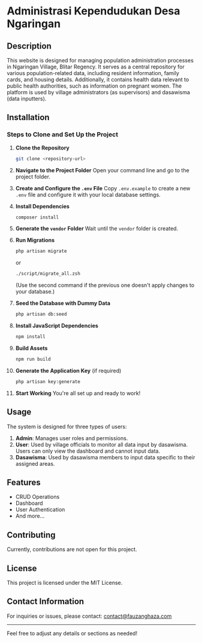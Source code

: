 # Administrasi Kependudukan Desa Ngaringan

## Description

This website is designed for managing population administration processes in Ngaringan Village, Blitar Regency. It serves as a central repository for various population-related data, including resident information, family cards, and housing details. Additionally, it contains health data relevant to public health authorities, such as information on pregnant women. The platform is used by village administrators (as supervisors) and dasawisma (data inputters).

## Installation

### Steps to Clone and Set Up the Project

1. **Clone the Repository**
   ```bash
   git clone <repository-url>
   ```

2. **Navigate to the Project Folder**
   Open your command line and go to the project folder.

3. **Create and Configure the `.env` File**
   Copy `.env.example` to create a new `.env` file and configure it with your local database settings.

4. **Install Dependencies**
   ```bash
   composer install
   ```

5. **Generate the `vendor` Folder**
   Wait until the `vendor` folder is created.

6. **Run Migrations**
   ```bash
   php artisan migrate
   ```
   or
   ```bash
   ./script/migrate_all.zsh
   ```
   (Use the second command if the previous one doesn't apply changes to your database.)

7. **Seed the Database with Dummy Data**
   ```bash
   php artisan db:seed
   ```

8. **Install JavaScript Dependencies**
   ```bash
   npm install
   ```

9. **Build Assets**
   ```bash
   npm run build
   ```

10. **Generate the Application Key** (if required)
    ```bash
    php artisan key:generate
    ```

11. **Start Working**
    You're all set up and ready to work!

## Usage

The system is designed for three types of users:

1. **Admin**: Manages user roles and permissions.
2. **User**: Used by village officials to monitor all data input by dasawisma. Users can only view the dashboard and cannot input data.
3. **Dasawisma**: Used by dasawisma members to input data specific to their assigned areas.

## Features

- CRUD Operations
- Dashboard
- User Authentication
- And more...

## Contributing

Currently, contributions are not open for this project.

## License

This project is licensed under the MIT License.

## Contact Information

For inquiries or issues, please contact: [contact@fauzanghaza.com](mailto:contact@fauzanghaza.com)

---

Feel free to adjust any details or sections as needed!
